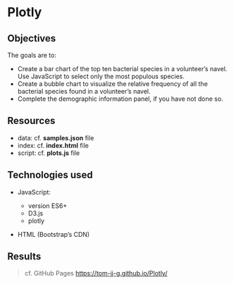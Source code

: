 # Plotly

## Objectives

The goals are to:

- Create a bar chart of the top ten bacterial species in a volunteer’s navel. Use JavaScript to select only the most populous species.
- Create a bubble chart to visualize the relative frequency of all the bacterial species found in a volunteer’s navel.
- Complete the demographic information panel, if you have not done so.

## Resources

- data: cf. **samples.json** file
- index: cf. **index.html** file
- script: cf. **plots.js** file

## Technologies used

- JavaScript:
    - version ES6+
    - D3.js
    - plotly

- HTML (Bootstrap’s CDN)

## Results

> cf. GitHub Pages https://tom-jj-g.github.io/Plotly/
